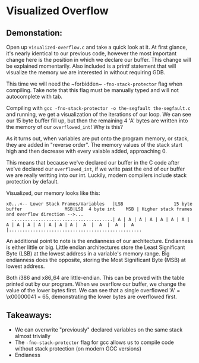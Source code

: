 # Visualized Overflow
## Demonstation:
Open up `visualized-overflow.c` and take a quick look at it. At first glance, it's nearly identical to our previous code, however the most important change here is the position in which we declare our buffer. This change will be explained momentarily. Also included is a printf statement that will visualize the memory we are interested in without requiring GDB.

This time we will need the ~forbidden~ `-fno-stack-protector` flag when compiling. Take note that this flag must be manually typed and will not autocomplete with tab.

Compiling with `gcc -fno-stack-protector -o the-segfault the-segfault.c` and running, we get a visualization of the iterations of our loop. We can see our 15 byte buffer fill up, but then the remaining 4 'A' bytes are written into the memory of our `overflowed_int`! Why is this?

As it turns out, when variables are put onto the program memory, or stack, they are added in "reverse order". The memory values of the stack start high and then decrease with every vaiable added, approaching 0.

This means that because we've declared our buffer in the C code after we've declared our `overflowed_int`, if we write past the end of our buffer we are really writting into our int. Luckily, modern compilers include stack protection by default.

Visualized, our memory looks like this:
```
x0...<-- Lower Stack Frames/Variables   |LSB                   15 byte buffer                MSB|LSB  4 byte int    MSB | Higher stack frames and overflow direction -->...
  ......................................| A | A | A | A | A | A | A | A | A | A | A | A | A | A |  A  |  A  |  A  |  A  |..................................................
``` 

An additional point to note is the endianness of our architecture. Endianness is either little or big. Little endian architectures store the Least Significant Byte (LSB) at the lowest address in a variable's memory range. Big endianness does the opposite, storing the Most Significant Byte (MSB) at lowest address.

Both i386 and x86_64 are little-endian. This can be proved with the table printed out by our program. When we overflow our buffer, we change the value of the lower bytes first. We can see that a single overflowed 'A' = \x00000041 = 65, demonstrating the lower bytes are overflowed first.

## Takeaways:
- We can overwrite "previously" declared variables on the same stack almost trivially
- The `-fno-stack-protector` flag for gcc allows us to compile code without stack protection (on modern GCC versions)
- Endianess

